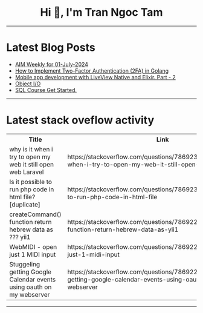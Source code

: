 <h1 align="center">Hi 👋, I'm Tran Ngoc Tam</h1>

---

# Latest Blog Posts 
<!-- BLOG-POST-LIST:START -->
- [AIM Weekly for 01-July-2024](https://dev.to/tspannhw/aim-weekly-for-01-july-2024-1li2)
- [How to Implement Two-Factor Authentication &lpar;2FA&rpar; in Golang](https://dev.to/permify/how-to-implement-two-factor-authentication-2fa-in-golang-2jg3)
- [Mobile app development with LiveView Native and Elixir. Part - 2](https://dev.to/rushikeshpandit/mobile-app-development-with-liveview-native-and-elixir-part-2-4mkj)
- [Object I/O](https://dev.to/paulike/object-io-1koh)
- [SQL Course Get Started.](https://dev.to/emanuelgustafzon/sql-course-get-started-4ho6)
<!-- BLOG-POST-LIST:END -->

---

# Latest stack oveflow activity
<table>
  <tr><th>Title</th><th>Link</th></tr>
  <!-- STACKOVERFLOW:START --><tr><td>why is it when i try to open my web it still open web Laravel</td><td>https://stackoverflow.com/questions/78692399/why-is-it-when-i-try-to-open-my-web-it-still-open-web-laravel</td></tr><tr><td>Is it possible to run php code in html file? [duplicate]</td><td>https://stackoverflow.com/questions/78692381/is-it-possible-to-run-php-code-in-html-file</td></tr><tr><td>createCommand&lpar;&rpar; function return hebrew data as ??? yii1</td><td>https://stackoverflow.com/questions/78692241/createcommand-function-return-hebrew-data-as-yii1</td></tr><tr><td>WebMIDI - open just 1 MIDI input</td><td>https://stackoverflow.com/questions/78692228/webmidi-open-just-1-midi-input</td></tr><tr><td>Stuggeling getting Google Calendar events using oauth on my webserver</td><td>https://stackoverflow.com/questions/78692205/stuggeling-getting-google-calendar-events-using-oauth-on-my-webserver</td></tr><!-- STACKOVERFLOW:END -->
</table>

---


